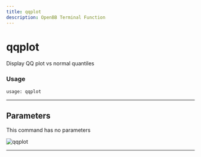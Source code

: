 ```yaml
---
title: qqplot
description: OpenBB Terminal Function
---
```


# qqplot

Display QQ plot vs normal quantiles

### Usage

```python
usage: qqplot
```

---

## Parameters

This command has no parameters

![qqplot](https://user-images.githubusercontent.com/46355364/154307858-acd1a7d0-bb40-4639-a69c-c316749a90ab.png)

---

